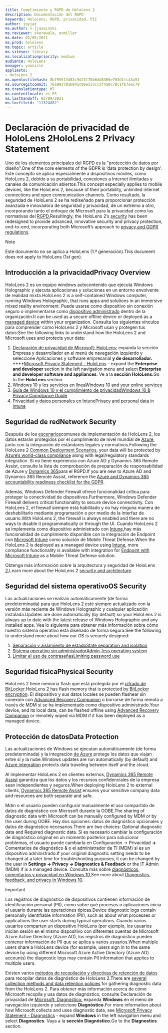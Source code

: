 ```yaml
---
title: Cumplimiento y RGPD de HoloLens 2
description: Documentación del RGPD
keywords: HoloLens, RGPD, privacidad, PII
author: joyjaz
ms.author: v-jjaswinski
ms.reviewer: skerewala, evmiller
ms.date: 02/05/2021
ms.prod: hololens
ms.topic: article
ms.sitesec: library
ms.localizationpriority: medium
audience: HoloLens
manager: yannisle
appliesto:
- HoloLens 2
ms.openlocfilehash: 8b795513d83c9d23f70b8dd8365e703d1fc43a51
ms.sourcegitcommit: 76a99370ab841c06e533cc2f4a0c78c1fb7eac70
ms.translationtype: MT
ms.contentlocale: es-ES
ms.lasthandoff: 02/09/2021
ms.locfileid: "11324882"
---
```

# <span data-ttu-id="db008-104">Declaración de privacidad de HoloLens 2</span><span class="sxs-lookup"><span data-stu-id="db008-104">HoloLens 2 Privacy Statement</span></span>

<span data-ttu-id="db008-105">Uno de los elementos principales del RGPD es la "protección de datos por diseño".</span><span class="sxs-lookup"><span data-stu-id="db008-105">One of the core elements of the GDPR is ‘data protection by design’.</span></span> <span data-ttu-id="db008-106">Este concepto se aplica especialmente a dispositivos móviles, como HoloLens 2, debido a su portabilidad, conexiones a Internet ilimitadas y canales de comunicación abiertos.</span><span class="sxs-lookup"><span data-stu-id="db008-106">This concept especially applies to mobile devices, like the HoloLens 2, because of their portability, unlimited internet connections and open communication channels.</span></span> <span data-ttu-id="db008-107">Como resultado, la seguridad de [](https://docs.microsoft.com/hololens/security-architecture) HoloLens 2 se ha rediseñado para proporcionar protección avanzada e innovadora de seguridad y privacidad, de un extremo a otro, incorporando tanto el enfoque de Microsoft para la privacidad como las normativas del [RGPD.](https://privacy.microsoft.com/)</span><span class="sxs-lookup"><span data-stu-id="db008-107">Resultingly, the HoloLens 2’s [security](https://docs.microsoft.com/hololens/security-architecture) has been redesigned to provide advanced, innovative security and privacy protection, end-to-end, incorporating both Microsoft’s approach to [privacy and GDPR regulations](https://privacy.microsoft.com/).</span></span>

 >[!NOTE]
> <span data-ttu-id="db008-108">Este documento no se aplica a HoloLens (1.ª generación).</span><span class="sxs-lookup"><span data-stu-id="db008-108">This document does not apply to HoloLens (1st gen).</span></span>

## <span data-ttu-id="db008-109">Introducción a la privacidad</span><span class="sxs-lookup"><span data-stu-id="db008-109">Privacy Overview</span></span>

<span data-ttu-id="db008-110">HoloLens 2 es un equipo windows autocontenido que ejecuta Windows Holographic y ejecuta aplicaciones y soluciones en un entorno envolvente de realidad mixta.</span><span class="sxs-lookup"><span data-stu-id="db008-110">HoloLens 2 is a self-contained Windows computer, running Windows Holographic, that runs apps and solutions in an immersive mixed reality environment.</span></span> <span data-ttu-id="db008-111">Puede usarse como dispositivo sin conexión seguro o implementarse como [dispositivo administrado](https://docs.microsoft.com/mem/intune/fundamentals/windows-holographic-for-business) dentro de la organización.</span><span class="sxs-lookup"><span data-stu-id="db008-111">It can be used as a secure offline device or deployed as a [managed device](https://docs.microsoft.com/mem/intune/fundamentals/windows-holographic-for-business) within your organization.</span></span> <span data-ttu-id="db008-112">Consulta los siguientes vínculos para comprender cómo HoloLens 2 y Microsoft usan y protegen tus datos:</span><span class="sxs-lookup"><span data-stu-id="db008-112">See the following links to understand how the HoloLens 2 and Microsoft uses and protects your data:</span></span>
1. <span data-ttu-id="db008-113">[Declaración de privacidad de Microsoft: HoloLens:](https://privacy.microsoft.com/privacystatement) expanda la sección Empresa y desarrollador en el menú de navegación izquierdo y seleccione Aplicaciones y software empresarial **y de desarrollador.** \*\*\*\*</span><span class="sxs-lookup"><span data-stu-id="db008-113">[Microsoft Privacy Statement - HoloLens](https://privacy.microsoft.com/privacystatement) – expand the **Enterprise and developer** section in the left navigation menu and select **Enterprise and developer software and appliances**.</span></span> <span data-ttu-id="db008-114">Ve a la **sección HoloLens.**</span><span class="sxs-lookup"><span data-stu-id="db008-114">Go to the **HoloLens** section.</span></span>
2.  [<span data-ttu-id="db008-115">Windows 10 y los servicios en línea</span><span class="sxs-lookup"><span data-stu-id="db008-115">Windows 10 and your online services</span></span>](https://privacy.microsoft.com/windows10privacy)
3.  [<span data-ttu-id="db008-116">Guía de Windows 10 y el cumplimiento de privacidad</span><span class="sxs-lookup"><span data-stu-id="db008-116">Windows 10 & Privacy Compliance Guide</span></span>](https://docs.microsoft.com/windows/privacy/windows-10-and-privacy-compliance)
4.  [<span data-ttu-id="db008-117">Privacidad y datos personales en Intune</span><span class="sxs-lookup"><span data-stu-id="db008-117">Privacy and personal data in Intune</span></span>](https://docs.microsoft.com/mem/intune/protect/privacy-personal-data)

## <span data-ttu-id="db008-118">Seguridad de red</span><span class="sxs-lookup"><span data-stu-id="db008-118">Network Security</span></span>
<span data-ttu-id="db008-119">Después de los [escenarios](https://docs.microsoft.com/hololens/common-scenarios)comunes de implementación de HoloLens 2, los datos estarán protegidos por el cumplimiento de nivel mundial de [Azure,](https://docs.microsoft.com/azure/compliance/) junto con la integración de estándares legales y normativos.</span><span class="sxs-lookup"><span data-stu-id="db008-119">Following the HoloLens 2 [Common Deployment Scenarios](https://docs.microsoft.com/hololens/common-scenarios), your data will be protected by [Azure’s world-class compliance](https://docs.microsoft.com/azure/compliance/) along with legal/regulatory standards integration.</span></span> <span data-ttu-id="db008-120">Si no tiene experiencia con Azure AD y Dynamics 365 Remote Assist, consulte la lista de comprobación de preparación de responsabilidad de Azure y [Dynamics 365](https://docs.microsoft.com/compliance/regulatory/gdpr-arc-azure-dynamics)para el RGPD.</span><span class="sxs-lookup"><span data-stu-id="db008-120">If you are new to Azure AD and Dynamics 365 Remote Assist, reference the [Azure and Dynamics 365 accountability readiness checklist for the GDPR](https://docs.microsoft.com/compliance/regulatory/gdpr-arc-azure-dynamics).</span></span>

<span data-ttu-id="db008-121">Además, Windows Defender Firewall ofrece funcionalidad crítica para proteger la conectividad de dispositivos.</span><span class="sxs-lookup"><span data-stu-id="db008-121">Furthermore, Windows Defender Firewall delivers critical functionality to secure device connectivity.</span></span> <span data-ttu-id="db008-122">Con HoloLens 2, el firewall siempre está habilitado y no hay ninguna manera de deshabilitarlo mediante programación o por medio de la interfaz de usuario.</span><span class="sxs-lookup"><span data-stu-id="db008-122">With HoloLens 2, the firewall is always enabled and there are no ways to disable it programmatically or through the UI.</span></span> <span data-ttu-id="db008-123">Cuando HoloLens 2 se implementa como dispositivo administrado con [Intune,](https://docs.microsoft.com/mem/intune/protect/device-compliance-get-started)hay más funcionalidad de cumplimiento disponible con la integración de Endpoint con [Microsoft Intune](https://docs.microsoft.com/mem/intune/protect/advanced-threat-protection) como solución de Mobile Threat Defense.</span><span class="sxs-lookup"><span data-stu-id="db008-123">When the HoloLens 2 is deployed as a managed device using [Intune](https://docs.microsoft.com/mem/intune/protect/device-compliance-get-started), more compliance functionality is available with integration for [Endpoint with Microsoft Intune](https://docs.microsoft.com/mem/intune/protect/advanced-threat-protection) as a Mobile Threat Defense solution.</span></span> 

<span data-ttu-id="db008-124">Obtenga más información sobre la arquitectura y seguridad de HoloLens [2.](https://docs.microsoft.com/hololens/security-architecture)</span><span class="sxs-lookup"><span data-stu-id="db008-124">Learn more about the HoloLens 2 [security and architecture](https://docs.microsoft.com/hololens/security-architecture).</span></span>

## <span data-ttu-id="db008-125">Seguridad del sistema operativo</span><span class="sxs-lookup"><span data-stu-id="db008-125">OS Security</span></span>
<span data-ttu-id="db008-126">Las actualizaciones se realizan automáticamente (de forma predeterminada) para que HoloLens 2 esté siempre actualizado con la versión más reciente de Windows Holographic y cualquier aplicación instalada.</span><span class="sxs-lookup"><span data-stu-id="db008-126">Updates are done automatically (by default) so your HoloLens 2 is always up to date with the latest release of Windows Holographic and any installed apps.</span></span> <span data-ttu-id="db008-127">Vea lo siguiente para obtener más información sobre cómo nuestro sistema operativo está diseñado de forma segura:</span><span class="sxs-lookup"><span data-stu-id="db008-127">See the following to understand more about how our OS is securely designed:</span></span>
1. [<span data-ttu-id="db008-128">Separación y aislamiento de estado</span><span class="sxs-lookup"><span data-stu-id="db008-128">State separation and isolation</span></span>](https://docs.microsoft.com/hololens/security-state-separation-isolation)
1. [<span data-ttu-id="db008-129">Sistema operativo sin administrador</span><span class="sxs-lookup"><span data-stu-id="db008-129">Admin-less operating system</span></span>](https://docs.microsoft.com/hololens/security-adminless-os)
1. [<span data-ttu-id="db008-130">Limitar el uso de contraseñas</span><span class="sxs-lookup"><span data-stu-id="db008-130">Limiting password use</span></span>](https://docs.microsoft.com/hololens/security-limiting-password-use)

## <span data-ttu-id="db008-131">Seguridad física</span><span class="sxs-lookup"><span data-stu-id="db008-131">Physical Security</span></span>
<span data-ttu-id="db008-132">HoloLens 2 tiene memoria flash que está protegida por el [cifrado de BitLocker](https://docs.microsoft.com/hololens/security-encryption-data-protection).</span><span class="sxs-lookup"><span data-stu-id="db008-132">HoloLens 2 has flash memory that is protected by [BitLocker encryption](https://docs.microsoft.com/hololens/security-encryption-data-protection).</span></span> <span data-ttu-id="db008-133">El dispositivo y sus datos locales se pueden flashear sin conexión con [Advanced Recovery Companion](https://www.microsoft.com/p/advanced-recovery-companion/9p74z35sfrs8#activetab=pivot:overviewtab) o borrarse de forma remota a través de MDM si se ha implementado como dispositivo administrado.</span><span class="sxs-lookup"><span data-stu-id="db008-133">Your device, and its local data, can be flashed offline using [Advanced Recovery Companion](https://www.microsoft.com/p/advanced-recovery-companion/9p74z35sfrs8#activetab=pivot:overviewtab) or remotely wiped via MDM if it has been deployed as a managed device.</span></span>

## <span data-ttu-id="db008-134">Protección de datos</span><span class="sxs-lookup"><span data-stu-id="db008-134">Data Protection</span></span>
<span data-ttu-id="db008-135">Las actualizaciones de Windows se ejecutan automáticamente (de forma predeterminada) y la integración [de Azure](https://docs.microsoft.com/hololens/security-encryption-data-protection#Azure-integration) protege los datos que viajan entre sí y la nube.</span><span class="sxs-lookup"><span data-stu-id="db008-135">Windows updates are run automatically (by default) and [Azure integration](https://docs.microsoft.com/hololens/security-encryption-data-protection#Azure-integration) protects data traveling between itself and the cloud.</span></span> 

<span data-ttu-id="db008-136">Al implementar HoloLens 2 en clientes externos, [Dynamics 365 Remote Assist](https://docs.microsoft.com/hololens/hololens2-deployment-guide) garantiza que los datos y los recursos confidenciales de la empresa sean independientes y seguros.</span><span class="sxs-lookup"><span data-stu-id="db008-136">When deploying HoloLens 2 to external clients, [Dynamics 365 Remote Assist](https://docs.microsoft.com/hololens/hololens2-deployment-guide) ensures your sensitive company data and resources are both separate and safe.</span></span> 

<span data-ttu-id="db008-137">Mdm o el usuario pueden configurar manualmente el uso compartido de datos de diagnóstico con Microsoft durante la OOBE.</span><span class="sxs-lookup"><span data-stu-id="db008-137">The sharing of diagnostic data with Microsoft can be manually configured by MDM or by the user during OOBE.</span></span> <span data-ttu-id="db008-138">Hay dos opciones: datos de diagnóstico opcionales y datos de diagnóstico necesarios.</span><span class="sxs-lookup"><span data-stu-id="db008-138">There are two choices: Optional diagnostic data and Required diagnostic data.</span></span> <span data-ttu-id="db008-139">Si es necesario cambiar la configuración de diagnóstico original en un momento posterior para solucionar problemas, el usuario puede cambiarla en Configuración -> Privacidad **->** Comentarios de diagnóstico & o el administrador de TI (MDM) si es un dispositivo administrado.</span><span class="sxs-lookup"><span data-stu-id="db008-139">If your original diagnostic setting needs to be changed at a later time for troubleshooting purposes, it can be changed by the user in **Settings -> Privacy -> Diagnostics & Feedback** or the IT Admin (MDM) if is a managed device.</span></span> <span data-ttu-id="db008-140">Consulta más sobre [diagnósticos, comentarios y privacidad en Windows 10.](https://support.microsoft.com/windows/diagnostics-feedback-and-privacy-in-windows-10-28808a2b-a31b-dd73-dcd3-4559a5199319)</span><span class="sxs-lookup"><span data-stu-id="db008-140">See more about [Diagnostics, feedback, and privacy in Windows 10](https://support.microsoft.com/windows/diagnostics-feedback-and-privacy-in-windows-10-28808a2b-a31b-dd73-dcd3-4559a5199319).</span></span>

> [!Important]
> <span data-ttu-id="db008-141">Los registros de diagnóstico de dispositivos contienen información de identificación personal (PII), como sobre qué procesos o aplicaciones inicia el usuario durante las operaciones típicas.</span><span class="sxs-lookup"><span data-stu-id="db008-141">Device diagnostic logs contain personally identifiable information (PII), such as about what processes or applications the user starts during typical operations.</span></span> <span data-ttu-id="db008-142">Cuando varios usuarios comparten un dispositivo HoloLens (por ejemplo, los usuarios inician sesión en el mismo dispositivo con diferentes cuentas de Microsoft Azure Active Directory (Azure AD), los registros de diagnóstico pueden contener información de PII que se aplica a varios usuarios.</span><span class="sxs-lookup"><span data-stu-id="db008-142">When multiple users share a HoloLens device (for example, users sign in to the same device by using different Microsoft Azure Active Directory (Azure AD) accounts) the diagnostic logs may contain PII information that applies to multiple users.</span></span>

 

<span data-ttu-id="db008-143">Existen varios [métodos de recopilación y directivas de retención de datos](https://docs.microsoft.com/hololens/hololens-diagnostic-logs) para recopilar datos de diagnóstico de HoloLens 2.</span><span class="sxs-lookup"><span data-stu-id="db008-143">There are [several collection methods and data retention policies](https://docs.microsoft.com/hololens/hololens-diagnostic-logs) for gathering diagnostic data from the HoloLens 2.</span></span>  <span data-ttu-id="db008-144">Para obtener más información acerca de cómo Microsoft recopila y usa datos de diagnóstico, consulte Declaración de privacidad de [Microsoft: Diagnóstico:](https://privacy.microsoft.com/privacystatement) expanda **Windows** en el menú de navegación izquierdo y seleccione **Diagnóstico.**</span><span class="sxs-lookup"><span data-stu-id="db008-144">For more information about how Microsoft collects and uses diagnostic data, see [Microsoft Privacy Statement - Diagnostics](https://privacy.microsoft.com/privacystatement) - expand **Windows** in the left navigation menu and select **Diagnostics**.</span></span> <span data-ttu-id="db008-145">Vaya a la **sección Diagnóstico.**</span><span class="sxs-lookup"><span data-stu-id="db008-145">Go to the **Diagnostics** section.</span></span>
